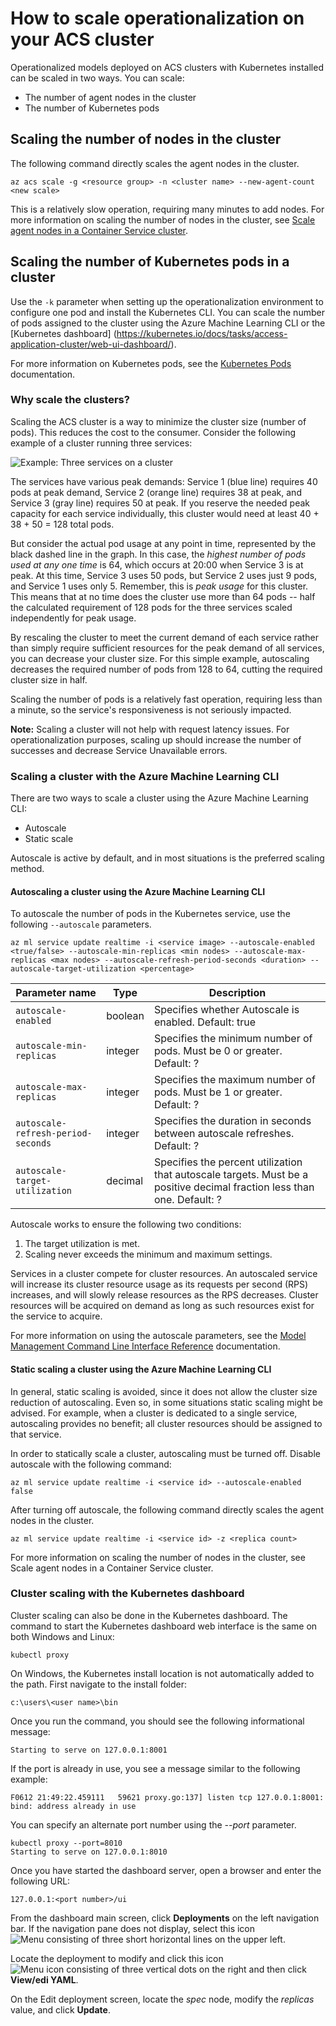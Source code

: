 # How to scale operationalization on your ACS cluster

Operationalized models deployed on ACS clusters with Kubernetes installed can be scaled in two ways. You can scale:

* The number of agent nodes in the cluster
* The number of Kubernetes pods

##  Scaling the number of nodes in the cluster

The following command directly scales the agent nodes in the cluster.

    az acs scale -g <resource group> -n <cluster name> --new-agent-count <new scale>

This is a relatively slow operation, requiring many minutes to add nodes. For more information on scaling the number of nodes in the cluster, see [Scale agent nodes in a Container Service cluster](https://docs.microsoft.com/en-us/azure/container-service/container-service-scale).

## Scaling the number of Kubernetes pods in a cluster

Use the `-k` parameter when setting up the operationalization environment to configure one pod and install the Kubernetes CLI. You can scale the number of pods assigned to the cluster using the Azure Machine Learning CLI or the [Kubernetes dashboard] (https://kubernetes.io/docs/tasks/access-application-cluster/web-ui-dashboard/).

For more information on Kubernetes pods, see the [Kubernetes Pods](https://kubernetes.io/docs/concepts/workloads/pods/pod/) documentation.

### Why scale the clusters?

Scaling the ACS cluster is a way to minimize the cluster size (number of pods). This reduces the cost to the consumer. Consider the following example of a cluster running three services:

![Example: Three services on a cluster](media/machine-learning-how-to-scale/ThreeServices.png)

The services have various peak demands: Service 1 (blue line) requires 40 pods at peak demand, Service 2 (orange line) requires 38 at peak, and Service 3 (gray line) requires 50 at peak. If you reserve the needed peak capacity for each service individually, this cluster would need at least 40 + 38 + 50 = 128 total pods.

But consider the actual pod usage at any point in time, represented by the black dashed line in the graph. In this case, the *highest number of pods used at any one time* is 64, which occurs at 20:00 when Service 3 is at peak. At this time, Service 3 uses 50 pods, but Service 2 uses just 9 pods, and Service 1 uses only 5. Remember, this is *peak usage* for this cluster. This means that at no time does the cluster use more than 64 pods -- half the calculated requirement of 128 pods for the three services scaled independently for peak usage.

By rescaling the cluster to meet the current demand of each service rather than simply require sufficient resources for the peak demand of all services, you can decrease your cluster size. For this simple example, autoscaling decreases the required number of pods from 128 to 64, cutting the required cluster size in half.

Scaling the number of pods is a relatively fast operation, requiring less than a minute, so the service's responsiveness is not seriously impacted.

**Note:** Scaling a cluster will not help with request latency issues. For operationalization purposes, scaling up should increase the number of successes and decrease Service Unavailable errors.

### Scaling a cluster with the Azure Machine Learning CLI

There are two ways to scale a cluster using the Azure Machine Learning CLI:

- Autoscale
- Static scale

Autoscale is active by default, and in most situations is the preferred scaling method.

#### Autoscaling a cluster using the Azure Machine Learning CLI

To autoscale the number of pods in the Kubernetes service, use the following `--autoscale` parameters.

```
az ml service update realtime -i <service image> --autoscale-enabled <true/false> --autoscale-min-replicas <min nodes> --autoscale-max-replicas <max nodes> --autoscale-refresh-period-seconds <duration> --autoscale-target-utilization <percentage> 
```

| Parameter name | Type | Description |
|--------------------|--------------------|--------------------|
| `autoscale-enabled` | boolean | Specifies whether Autoscale is enabled. Default: true |
| `autoscale-min-replicas` | integer | Specifies the minimum number of pods. Must be 0 or greater. Default: ? |
| `autoscale-max-replicas` | integer | Specifies the maximum number of pods. Must be 1 or greater. Default: ? |
| `autoscale-refresh-period-seconds` | integer | Specifies the duration in seconds between autoscale refreshes. Default: ? |
| `autoscale-target-utilization` | decimal | Specifies the percent utilization that autoscale targets. Must be a positive decimal fraction less than one. Default: ? |

Autoscale works to ensure the following two conditions:

1. The target utilization is met.
2. Scaling never exceeds the minimum and maximum settings.

Services in a cluster compete for cluster resources. An autoscaled service will increase its cluster resource usage as its requests per second (RPS) increases, and will slowly release resources as the RPS decreases. Cluster resources will be acquired on demand as long as such resources exist for the service to acquire.

For more information on using the autoscale parameters, see the [Model Management Command Line Interface Reference](aml-cli-reference.md) documentation.

#### Static scaling a cluster using the Azure Machine Learning CLI

In general, static scaling is avoided, since it does not allow the cluster size reduction of autoscaling. Even so, in some situations static scaling might be advised. For example, when a cluster is dedicated to a single service, autoscaling provides no benefit; all cluster resources should be assigned to that service.

In order to statically scale a cluster, autoscaling must be turned off. Disable autoscale with the following command:

```
az ml service update realtime -i <service id> --autoscale-enabled false
```

After turning off autoscale, the following command directly scales the agent nodes in the cluster.

```
az ml service update realtime -i <service id> -z <replica count>
```
 
For more information on scaling the number of nodes in the cluster, see Scale agent nodes in a Container Service cluster.

### Cluster scaling with the Kubernetes dashboard

Cluster scaling can also be done in the Kubernetes dashboard. The command to start the Kubernetes dashboard web interface is the same on both Windows and Linux:

    kubectl proxy

On Windows, the Kubernetes install location is not automatically added to the path. First navigate to the install folder:
    
    c:\users\<user name>\bin

Once you run the command, you should see the following informational message:

    Starting to serve on 127.0.0.1:8001

If the port is already in use, you see a message similar to the following example:

    F0612 21:49:22.459111   59621 proxy.go:137] listen tcp 127.0.0.1:8001: bind: address already in use

You can specify an alternate port number using the *--port* parameter.

    kubectl proxy --port=8010
    Starting to serve on 127.0.0.1:8010

Once you have started the dashboard server, open a browser and enter the following URL:

    127.0.0.1:<port number>/ui

From the dashboard main screen, click **Deployments** on the left navigation bar. If the navigation pane does not display, select this icon ![Menu consisting of three short horizontal lines](https://github.com/Azure/Machine-Learning-Operationalization/blob/master/images/hamburger-icon.jpg) on the upper left.

Locate the deployment to modify and click this icon ![Menu icon consisting of three vertical dots](https://github.com/Azure/Machine-Learning-Operationalization/blob/master/images/kebab-icon.jpg) on the right and then click **View/edi YAML**.

On the Edit deployment screen, locate the *spec* node, modify the *replicas* value, and click **Update**.
